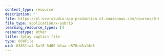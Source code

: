 ```yaml
---
content_type: resource
description: ''
file: https://ol-ocw-studio-app-production.s3.amazonaws.com/courses/9-00sc-introduction-to-psychology-fall-2011/03831fa45af80d09b1aae870cb3a14d6_zPPsdsAQBx4.srt
file_type: application/x-subrip
learning_resource_types: []
resourcetype: Other
title: 3play caption file
type: OCWFile
uid: 03831fa4-5af8-0d09-b1aa-e870cb3a14d6
---
```

